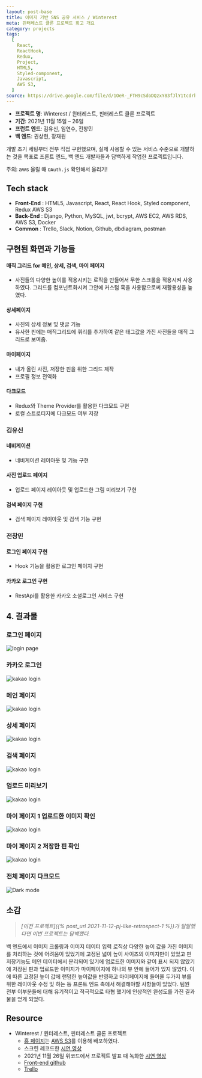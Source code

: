 ```yaml
---
layout: post-base
title: 이미지 기반 SNS 공유 서비스 / Winterest
meta: 핀터레스트 클론 프로젝트 회고 개요
category: projects
tags:
  [
    React,
    ReactHook,
    Redux,
    Project,
    HTML5,
    Styled-component,
    Javascript,
    AWS S3,
  ]
source: https://drive.google.com/file/d/1OeR-_FTH9cSdoDQzxY83fJlY1tcdrh7Q/view?usp=sharing
---
```


- **프로젝트 명**: Winterest / 윈터레스트, 핀터레스트 클론 프로젝트
- **기간**: 2021년 11월 15일 – 26일
- **프런트 엔드**: 김유신, 임연수, 전창민
- **백 엔드**: 권상현, 장재원

개발 초기 세팅부터 전부 직접 구현했으며, 실제 사용할 수 있는 서비스 수준으로 개발하는 것을 목표로 프론트 엔드, 백 엔드 개발자들과 담백하게 작업한 프로젝트입니다.

주의: aws 올릴 때 `OAuth.js` 확인해서 올리기!

## Tech stack

- **Front-End** : HTML5, Javascript, React, React Hook, Styled component, Redux AWS S3
- **Back-End** : Django, Python, MySQL, jwt, bcrypt, AWS EC2, AWS RDS, AWS S3, Docker
- **Common** : Trello, Slack, Notion, Github, dbdiagram, postman

## 구현된 화면과 기능들

#### 매직 그리드 for 메인, 상세, 검색, 마이 페이지

- 사진들의 다양한 높이를 적용시키는 로직을 만들어서 무한 스크롤을 적용시켜 사용하였다. 그리드를 컴포넌트화시켜 그안에 커스텀 훅을 사용함으로써 재활용성을 높였다.

#### 상세페이지

- 사진의 상세 정보 및 댓글 기능
- 유사한 핀에는 매직그리드에 쿼리를 추가하여 같은 태그값을 가진 사진들을 매직 그리드로 보여줌.

#### 마이페이지

- 내가 올린 사진, 저장한 핀을 위한 그리드 제작
- 프로필 정보 전역화

#### 다크모드

- Redux와 Theme Provider를 활용한 다크모드 구현
- 로컬 스트로티지에 다크모드 여부 저장

### 김유신

#### 네비게이션

- 네비게이션 레이아웃 및 기능 구현

#### 사진 업로드 페이지

- 업로드 페이지 레이아웃 및 업로드한 그림 미리보기 구현

#### 검색 페이지 구현

- 검색 페이지 레이아웃 및 검색 기능 구현

### 전창민

#### 로그인 페이지 구현

- Hook 기능을 활용한 로그인 페이지 구현

#### 카카오 로그인 구현

- RestApi를 활용한 카카오 소셜로그인 서비스 구현

## 4. 결과물

### 로그인 페이지

![login page]({{site.baseurl}}/img/2021-11-27-Winterest/winterest_loginPage.gif)

### 카카오 로그인

![kakao login]({{site.baseurl}}/img/2021-11-27-Winterest/winterest_login.gif)

### 메인 페이지

![kakao login]({{site.baseurl}}/img/2021-11-27-Winterest/winterest_main.gif)

### 상세 페이지

![kakao login]({{site.baseurl}}/img/2021-11-27-Winterest/winterest_detail.gif)

### 검색 페이지

![kakao login]({{site.baseurl}}/img/2021-11-27-Winterest/winterest_search.gif)

### 업로드 미리보기

![kakao login]({{site.baseurl}}/img/2021-11-27-Winterest/winterest_upload_preview.gif)

### 마이 페이지 1 업로드한 이미지 확인

![kakao login]({{site.baseurl}}/img/2021-11-27-Winterest/winterest_upload_complete.gif)

### 마이 페이지 2 저장한 핀 확인

![kakao login]({{site.baseurl}}/img/2021-11-27-Winterest/winterest_pinning.gif)

### 전체 페이지 다크모드

![Dark mode]({{site.baseurl}}/img/2021-11-27-Winterest/winterest_darkmode.gif)

## 소감

> _[이전 프로젝트]({% post_url 2021-11-12-pj-like-retrospect-1 %})가 달달했다면 이번 프로젝트는 담백했다._

백 엔드에서 이미지 크롤링과 이미지 데이터 입력 로직상 다양한 높이 값을 가진 이미지를 처리하는 것에 어려움이 있었기에 고정된 넓이 높이 사이즈의 이미지만이 있었고 핀 저장기능도 메인 데이터에서 분리되어 있기에 업로드한 이미지와 같이 표시 되지 않았기에 저장된 핀과 업로드한 이미지가 마이페이지에 하나의 뷰 안에 들어가 있지 않았다. 이에 따른 고정된 높이 값에 랜덤한 높이값을 반영하고 마이페이지에 들어올 두가지 뷰를 위한 레이아웃 수정 및 하는 등 프론트 엔드 측에서 해결해야할 사항들이 있었다. 팀원 전부 이부분들에 대해 유기적이고 적극적으로 타협 했기에 인상적인 완성도를 가진 결과물을 얻게 되었다.

## Resource

- Winterest / 윈터레스트, 핀터레스트 클론 프로젝트
  - [홈 페이지](http://wecode26winterestproject.s3-website.ap-northeast-2.amazonaws.com/)는 [AWS S3](https://aws.amazon.com/?nc2=h_lg)를 이용해 배포하였다.
  - 스크린 레코드한 [시연 영상](https://drive.google.com/file/d/1OeR-_FTH9cSdoDQzxY83fJlY1tcdrh7Q/view?usp=sharing)
  - 2021년 11월 26일 위코드에서 프로젝트 발표 때 녹화한 [시연 영상](https://drive.google.com/file/d/1wh3uxFrbqOR_65DGYM8RUOlCP-cuKJhI/view?usp=sharing)
  - [Front-end github](https://github.com/wecode-bootcamp-korea/26-2nd-Weterest-frontend)
  - [Trello](https://trello.com/b/Q966JjyT/weterest)
